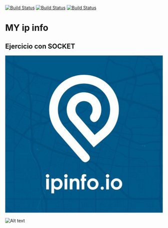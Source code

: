 [![Build Status](https://img.shields.io/badge/Python-3.7-green?logo=python)]()
[![Build Status](https://img.shields.io/badge/Lib-Socket-ligthgreen?logo=python)]()
[![Build Status](https://img.shields.io/badge/Api-ipinfo.io-blue?logo=)]()

# MY ip info



## Ejercicio con SOCKET


![Alt text](https://github.com/BarbatosRE/My-ip-info/blob/master/0_1MELUoNttmEQVseZ.jpg)


![Alt text](https://github.com/BarbatosRE/Repo-3/blob/master/agit.png?raw=true "chula y coffy")

